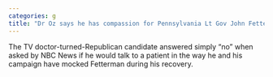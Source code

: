 ```yaml
---
categories: g
title: "Dr Oz says he has compassion for Pennsylvania Lt Gov John Fetterman after stroke"
---
```

The TV doctor-turned-Republican candidate answered simply “no” when asked by NBC News if he would talk to a patient in the way he and his campaign have mocked Fetterman during his recovery.